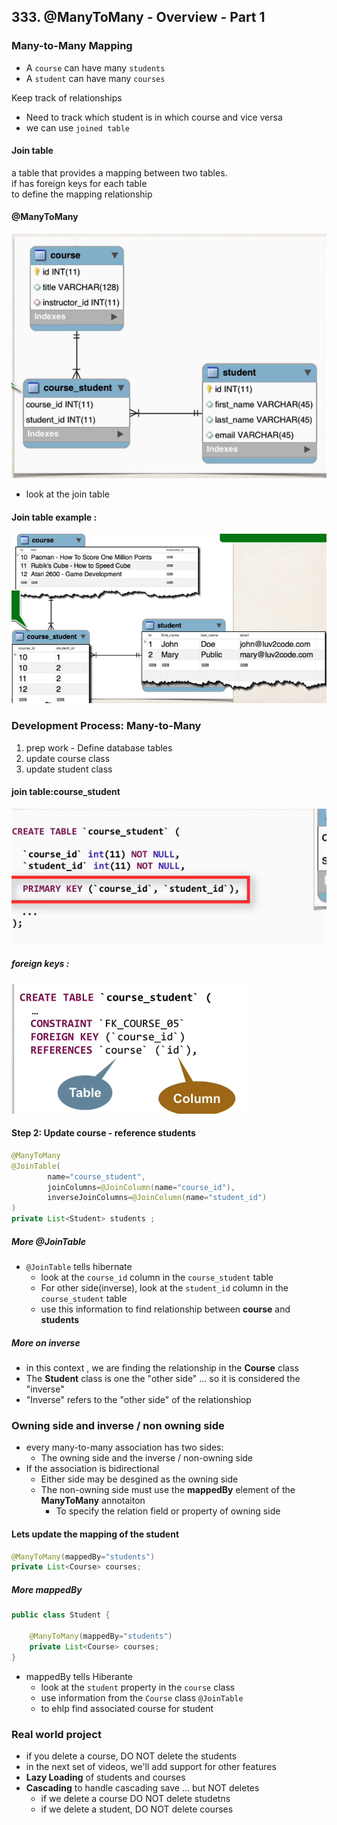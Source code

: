 ## 333. @ManyToMany - Overview - Part 1

### Many-to-Many Mapping 
* A `course` can have many `students` 
* A `student` can have many `courses` 

Keep track of relationships 
* Need to track which student is in which course and vice versa
* we can use `joined table`

#### Join table 
a table that provides a mapping between two tables.  
if has foreign keys for each table  
to define the mapping relationship  

#### @ManyToMany 
![img.png](img.png)
* look at the join table 

#### Join table example : 
![img_4.png](img_4.png)

### Development Process: Many-to-Many 
1. prep work - Define database tables 
2. update course class 
3. update student class 

#### join table:course_student 
![img_5.png](img_5.png)

##### foreign keys : 
![img_6.png](img_6.png)

#### Step 2: Update course - reference students 
```java
@ManyToMany
@JoinTable(
        name="course_student",
        joinColumns=@JoinColumn(name="course_id"),
        inverseJoinColumns=@JoinColumn(name="student_id")
)
private List<Student> students ; 
```

##### More @JoinTable 
* `@JoinTable` tells hibernate 
  * look at the `course_id` column in the `course_student` table 
  * For other side(inverse), look at the `student_id` column in the `course_student` table
  * use this information to find relationship between **course** and **students** 

##### More on inverse 
* in this context , we are finding the relationship in the **Course** class
* The **Student** class is one the "other side" ... so it is considered the "inverse" 
* "Inverse" refers to the "other side" of the relationshiop 

### Owning side and inverse / non owning side 
* every many-to-many association has two sides: 
  * The owning side and the inverse / non-owning side 
* If the association is bidirectional 
  * Either side may be desgined as the owning side 
  * The non-owning side must use the **mappedBy** element of the **ManyToMany** annotaiton 
    * To specify the relation field or property of owning side 

#### Lets update the mapping of the student 
```java
@ManyToMany(mappedBy="students")
private List<Course> courses;

```

##### More mappedBy
```java
public class Student {

    @ManyToMany(mappedBy="students")
    private List<Course> courses;
}
```
* mappedBy tells Hiberante 
  * look at the `student` property in the `course` class 
  * use information from the `Course` class `@JoinTable`
  * to ehlp find associated course for student 

### Real world project
* if you delete a course, DO NOT delete the students 
* in the next set of videos, we'll add support for other features 
* **Lazy Loading** of students and courses 
* **Cascading** to handle cascading save ... but NOT deletes 
  * if we delete a course DO NOT delete studetns 
  * if we delete a student, DO NOT delete courses 
